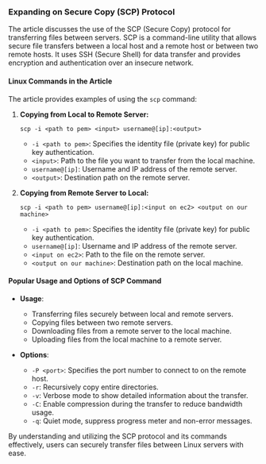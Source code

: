 ### Expanding on Secure Copy (SCP) Protocol

The article discusses the use of the SCP (Secure Copy) protocol for transferring files between servers. SCP is a command-line utility that allows secure file transfers between a local host and a remote host or between two remote hosts. It uses SSH (Secure Shell) for data transfer and provides encryption and authentication over an insecure network.

#### Linux Commands in the Article

The article provides examples of using the `scp` command:

1. **Copying from Local to Remote Server:**
   ```
   scp -i <path to pem> <input> username@[ip]:<output>
   ```
   - `-i <path to pem>`: Specifies the identity file (private key) for public key authentication.
   - `<input>`: Path to the file you want to transfer from the local machine.
   - `username@[ip]`: Username and IP address of the remote server.
   - `<output>`: Destination path on the remote server.

2. **Copying from Remote Server to Local:**
   ```
   scp -i <path to pem> username@[ip]:<input on ec2> <output on our machine>
   ```
   - `-i <path to pem>`: Specifies the identity file (private key) for public key authentication.
   - `username@[ip]`: Username and IP address of the remote server.
   - `<input on ec2>`: Path to the file on the remote server.
   - `<output on our machine>`: Destination path on the local machine.

#### Popular Usage and Options of SCP Command

- **Usage**:
  - Transferring files securely between local and remote servers.
  - Copying files between two remote servers.
  - Downloading files from a remote server to the local machine.
  - Uploading files from the local machine to a remote server.

- **Options**:
  - `-P <port>`: Specifies the port number to connect to on the remote host.
  - `-r`: Recursively copy entire directories.
  - `-v`: Verbose mode to show detailed information about the transfer.
  - `-C`: Enable compression during the transfer to reduce bandwidth usage.
  - `-q`: Quiet mode, suppress progress meter and non-error messages.

By understanding and utilizing the SCP protocol and its commands effectively, users can securely transfer files between Linux servers with ease.